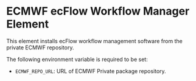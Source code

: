 # ECMWF ecFlow Workflow Manager Element

This element installs ecFlow workflow management software from the private ECMWF repository.

The following environment variable is required to be set:

* `ECMWF_REPO_URL`: URL of ECMWF Private package repository.
